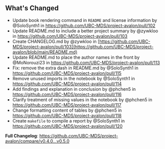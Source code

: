 ## What's Changed
* Update book rendering command in `README` and license information by @SoloSynth1 in https://github.com/UBC-MDS/project-avalon/pull/102
* Update README.md to include a better project summary by @zywkloo in https://github.com/UBC-MDS/project-avalon/pull/103
* Create CHANGELOG.md by @zywkloo in [https://github.com/UBC-MDS/project-avalon/pull/103](https://github.com/UBC-MDS/project-avalon/blob/main/README.md)
* Update README.md to place the author names in the front by @MoNorouzi23 in https://github.com/UBC-MDS/project-avalon/pull/113
* Fix: remove the extra dash in README.md by @SoloSynth1 in https://github.com/UBC-MDS/project-avalon/pull/115
* Remove unused imports in the notebook by @SoloSynth1 in https://github.com/UBC-MDS/project-avalon/pull/114
* Add findings and explanation in conclusion by @phchen5 in https://github.com/UBC-MDS/project-avalon/pull/116
* Clarify treatment of missing values in the notebook by @phchen5 in https://github.com/UBC-MDS/project-avalon/pull/117
* Change formatting content of tables by @phchen5 in https://github.com/UBC-MDS/project-avalon/pull/118
* Create `makefile` to compile a report by @SoloSynth1 in https://github.com/UBC-MDS/project-avalon/pull/120


**Full Changelog**: https://github.com/UBC-MDS/project-avalon/compare/v0.4.0...v0.5.0
